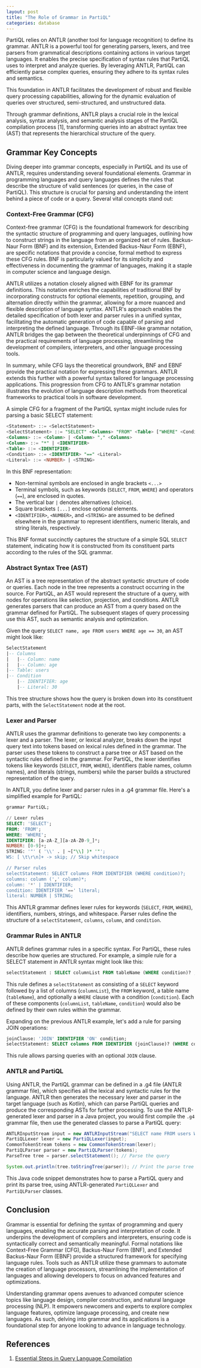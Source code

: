 ```yaml
---
layout: post
title: "The Role of Grammar in PartiQL"
categories: database
---
```


PartiQL relies on ANTLR (another tool for language recognition) to define its grammar. ANTLR is a powerful tool for generating parsers, lexers, and tree parsers from grammatical descriptions containing actions in various target languages. It enables the precise specification of syntax rules that PartiQL uses to interpret and analyze queries. By leveraging ANTLR, PartiQL can efficiently parse complex queries, ensuring they adhere to its syntax rules and semantics.

This foundation in ANTLR facilitates the development of robust and flexible query processing capabilities, allowing for the dynamic evaluation of queries over structured, semi-structured, and unstructured data.

Through grammar definitions, ANTLR plays a crucial role in the lexical analysis, syntax analysis, and semantic analysis stages of the PartiQL compilation process [1], transforming queries into an abstract syntax tree (AST) that represents the hierarchical structure of the query.

## Grammar Key Concepts

Diving deeper into grammar concepts, especially in PartiQL and its use of ANTLR, requires understanding several foundational elements. Grammar in programming languages and query languages defines the rules that describe the structure of valid sentences (or queries, in the case of PartiQL). This structure is crucial for parsing and understanding the intent behind a piece of code or a query. Several vital concepts stand out:

### Context-Free Grammar (CFG)

Context-free grammar (CFG) is the foundational framework for describing the syntactic structure of programming and query languages, outlining how to construct strings in the language from an organized set of rules. Backus-Naur Form (BNF) and its extension, Extended Backus-Naur Form (EBNF), are specific notations that provide a concise, formal method to express these CFG rules. BNF is particularly valued for its simplicity and effectiveness in documenting the grammar of languages, making it a staple in computer science and language design.

ANTLR utilizes a notation closely aligned with EBNF for its grammar definitions. This notation enriches the capabilities of traditional BNF by incorporating constructs for optional elements, repetition, grouping, and alternation directly within the grammar, allowing for a more nuanced and flexible description of language syntax. ANTLR's approach enables the detailed specification of both lexer and parser rules in a unified syntax, facilitating the automatic generation of code capable of parsing and interpreting the defined language. Through its EBNF-like grammar notation, ANTLR bridges the gap between the theoretical underpinnings of CFG and the practical requirements of language processing, streamlining the development of compilers, interpreters, and other language processing tools.

In summary, while CFG lays the theoretical groundwork, BNF and EBNF provide the practical notation for expressing these grammars. ANTLR extends this further with a powerful syntax tailored for language processing applications. This progression from CFG to ANTLR's grammar notation illustrates the evolution of language description methods from theoretical frameworks to practical tools in software development.

A simple CFG for a fragment of the PartiQL syntax might include rules for parsing a basic SELECT statement:

```sql
<Statement> ::= <SelectStatement>
<SelectStatement> ::= "SELECT" <Columns> "FROM" <Table> ["WHERE" <Condition>]
<Columns> ::= <Column> | <Column> "," <Columns>
<Column> ::= "*" | <IDENTIFIER>
<Table> ::= <IDENTIFIER>
<Condition> ::= <IDENTIFIER> "==" <Literal>
<Literal> ::= <NUMBER> | <STRING>
```

In this BNF representation:

- Non-terminal symbols are enclosed in angle brackets `<...>`
- Terminal symbols, such as keywords (`SELECT`, `FROM`, `WHERE`) and operators (`==`), are enclosed in quotes.
- The vertical bar `|` denotes alternatives (choice).
- Square brackets `[...]` enclose optional elements.
- `<IDENTIFIER>`, `<NUMBER>`, and `<STRING>` are assumed to be defined elsewhere in the grammar to represent identifiers, numeric literals, and string literals, respectively.

This BNF format succinctly captures the structure of a simple SQL `SELECT` statement, indicating how it is constructed from its constituent parts according to the rules of the SQL grammar.

### Abstract Syntax Tree (AST)

An AST is a tree representation of the abstract syntactic structure of code or queries. Each node in the tree represents a construct occurring in the source. For PartiQL, an AST would represent the structure of a query, with nodes for operations like selection, projection, and conditions. ANTLR generates parsers that can produce an AST from a query based on the grammar defined for PartiQL. The subsequent stages of query processing use this AST, such as semantic analysis and optimization.

Given the query `SELECT name, age FROM users WHERE age == 30`, an AST might look like:

```sql
SelectStatement
|-- Columns
|   |-- Column: name
|   |-- Column: age
|-- Table: users
|-- Condition
    |-- IDENTIFIER: age
    |-- Literal: 30
```

This tree structure shows how the query is broken down into its constituent parts, with the `SelectStatement` node at the root.

### Lexer and Parser

ANTLR uses the grammar definitions to generate two key components: a lexer and a parser. The lexer, or lexical analyzer, breaks down the input query text into tokens based on lexical rules defined in the grammar. The parser uses these tokens to construct a parse tree or AST based on the syntactic rules defined in the grammar. For PartiQL, the lexer identifies tokens like keywords (`SELECT`, `FROM`, `WHERE`), identifiers (table names, column names), and literals (strings, numbers) while the parser builds a structured representation of the query.

In ANTLR, you define lexer and parser rules in a .g4 grammar file. Here's a simplified example for PartiQL:

```sql
grammar PartiQL;

// Lexer rules
SELECT: 'SELECT';
FROM: 'FROM';
WHERE: 'WHERE';
IDENTIFIER: [a-zA-Z_][a-zA-Z0-9_]*;
NUMBER: [0-9]+;
STRING: '"' ( '\\' . | ~["\\] )* '"';
WS: [ \t\r\n]+ -> skip; // Skip whitespace

// Parser rules
selectStatement: SELECT columns FROM IDENTIFIER (WHERE condition)?;
columns: column (',' column)*;
column: '*' | IDENTIFIER;
condition: IDENTIFIER '==' literal;
literal: NUMBER | STRING;
```

This ANTLR grammar defines lexer rules for keywords (`SELECT`, `FROM`, `WHERE`), identifiers, numbers, strings, and whitespace. Parser rules define the structure of a `selectStatement`, `columns`, `column`, and `condition`.

### Grammar Rules in ANTLR

ANTLR defines grammar rules in a specific syntax. For PartiQL, these rules describe how queries are structured. For example, a simple rule for a SELECT statement in ANTLR syntax might look like this:

```sql
selectStatement : SELECT columnList FROM tableName (WHERE condition)? ;
```

This rule defines a `selectStatement` as consisting of a `SELECT` keyword followed by a list of columns (`columnList`), the `FROM` keyword, a table name (`tableName`), and optionally a `WHERE` clause with a condition (`condition`). Each of these components (`columnList`, `tableName`, `condition`) would also be defined by their own rules within the grammar.

Expanding on the previous ANTLR example, let's add a rule for parsing JOIN operations:

```sql
joinClause: 'JOIN' IDENTIFIER 'ON' condition;
selectStatement: SELECT columns FROM IDENTIFIER (joinClause)? (WHERE condition)?;
```

This rule allows parsing queries with an optional `JOIN` clause.

### ANTLR and PartiQL

Using ANTLR, the PartiQL grammar can be defined in a .g4 file (ANTLR grammar file), which specifies all the lexical and syntactic rules for the language. ANTLR then generates the necessary lexer and parser in the target language (such as Kotlin), which can parse PartiQL queries and produce the corresponding ASTs for further processing. To use the ANTLR-generated lexer and parser in a Java project, you would first compile the `.g4` grammar file, then use the generated classes to parse a PartiQL query:

```java
ANTLRInputStream input = new ANTLRInputStream("SELECT name FROM users WHERE age == 30");
PartiQLLexer lexer = new PartiQLLexer(input);
CommonTokenStream tokens = new CommonTokenStream(lexer);
PartiQLParser parser = new PartiQLParser(tokens);
ParseTree tree = parser.selectStatement(); // Parse the query

System.out.println(tree.toStringTree(parser)); // Print the parse tree
```

This Java code snippet demonstrates how to parse a PartiQL query and print its parse tree, using ANTLR-generated `PartiQLLexer` and `PartiQLParser` classes.

## Conclusion

Grammar is essential for defining the syntax of programming and query languages, enabling the accurate parsing and interpretation of code. It underpins the development of compilers and interpreters, ensuring code is syntactically correct and semantically meaningful. Formal notations like Context-Free Grammar (CFG), Backus-Naur Form (BNF), and Extended Backus-Naur Form (EBNF) provide a structured framework for specifying language rules. Tools such as ANTLR utilize these grammars to automate the creation of language processors, streamlining the implementation of languages and allowing developers to focus on advanced features and optimizations.

Understanding grammar opens avenues to advanced computer science topics like language design, compiler construction, and natural language processing (NLP). It empowers newcomers and experts to explore complex language features, optimize language processing, and create new languages. As such, delving into grammar and its applications is a foundational step for anyone looking to advance in language technology.

## References

1. [Essential Steps in Query Language Compilation](https://sahays.github.io/database/2021/11/30/essential-steps-in-query-language-compilation.html)
